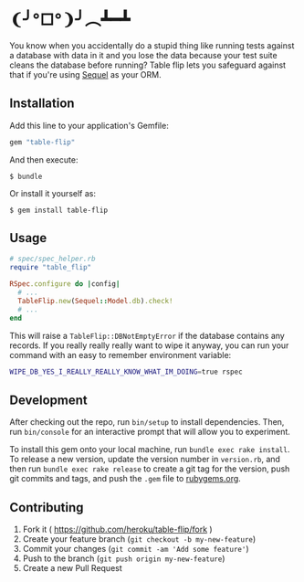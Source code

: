 # ❨╯°□°❩╯︵┻━┻

You know when you accidentally do a stupid thing like running tests against a
database with data in it and you lose the data because your test suite cleans
the database before running? Table flip lets you safeguard against that if
you're using [Sequel](http://sequel.jeremyevans.net/) as your ORM.

## Installation

Add this line to your application's Gemfile:

```ruby
gem "table-flip"
```

And then execute:

    $ bundle

Or install it yourself as:

    $ gem install table-flip

## Usage

```ruby
# spec/spec_helper.rb
require "table_flip"

RSpec.configure do |config|
  # ...
  TableFlip.new(Sequel::Model.db).check!
  # ...
end
```

This will raise a `TableFlip::DBNotEmptyError` if the database contains any
records. If you really really really want to wipe it anyway, you can run your
command with an easy to remember environment variable:

```bash
WIPE_DB_YES_I_REALLY_REALLY_KNOW_WHAT_IM_DOING=true rspec
```

## Development

After checking out the repo, run `bin/setup` to install dependencies. Then, run `bin/console` for an interactive prompt that will allow you to experiment.

To install this gem onto your local machine, run `bundle exec rake install`. To release a new version, update the version number in `version.rb`, and then run `bundle exec rake release` to create a git tag for the version, push git commits and tags, and push the `.gem` file to [rubygems.org](https://rubygems.org).

## Contributing

1. Fork it ( https://github.com/heroku/table-flip/fork )
2. Create your feature branch (`git checkout -b my-new-feature`)
3. Commit your changes (`git commit -am 'Add some feature'`)
4. Push to the branch (`git push origin my-new-feature`)
5. Create a new Pull Request
